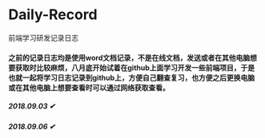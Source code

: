 # Daily-Record
前端学习研发记录日志
#### 之前的记录日志均是使用word文档记录，不是在线文档，发送或者在其他电脑想要获取时比较麻烦，八月底开始试着在github上面学习开发一些前端项目，于是也就一起将学习日志记录到github上，方便自己翻查复习，也方便之后更换电脑或在其他电脑上想要查看时可以通过网络获取查看。

##### 2018.09.03 ✔
##### 2018.09.06 ✔

